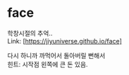 # face   
학창시절의 추억..   
Link: [https://jiyuniverse.github.io/face]   
   
   
   
   
   
   
다시 하니까 까먹어서 돌아버릴 뻔해서   
힌트: 시작점 왼쪽에 큰 돈 있음.
